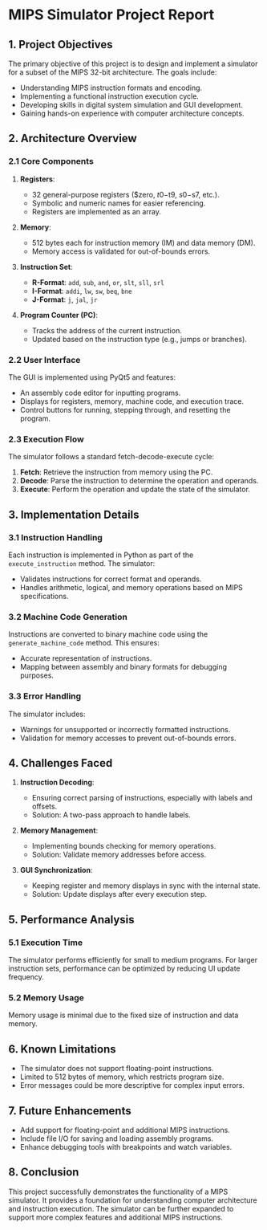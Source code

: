 # MIPS Simulator Project Report

## 1. Project Objectives
The primary objective of this project is to design and implement a simulator for a subset of the MIPS 32-bit architecture. The goals include:
- Understanding MIPS instruction formats and encoding.
- Implementing a functional instruction execution cycle.
- Developing skills in digital system simulation and GUI development.
- Gaining hands-on experience with computer architecture concepts.

## 2. Architecture Overview
### 2.1 Core Components
1. **Registers**:
   - 32 general-purpose registers ($zero, $t0-$t9, $s0-$s7, etc.).
   - Symbolic and numeric names for easier referencing.
   - Registers are implemented as an array.

2. **Memory**:
   - 512 bytes each for instruction memory (IM) and data memory (DM).
   - Memory access is validated for out-of-bounds errors.

3. **Instruction Set**:
   - **R-Format**: `add`, `sub`, `and`, `or`, `slt`, `sll`, `srl`
   - **I-Format**: `addi`, `lw`, `sw`, `beq`, `bne`
   - **J-Format**: `j`, `jal`, `jr`

4. **Program Counter (PC)**:
   - Tracks the address of the current instruction.
   - Updated based on the instruction type (e.g., jumps or branches).

### 2.2 User Interface
The GUI is implemented using PyQt5 and features:
- An assembly code editor for inputting programs.
- Displays for registers, memory, machine code, and execution trace.
- Control buttons for running, stepping through, and resetting the program.

### 2.3 Execution Flow
The simulator follows a standard fetch-decode-execute cycle:
1. **Fetch**: Retrieve the instruction from memory using the PC.
2. **Decode**: Parse the instruction to determine the operation and operands.
3. **Execute**: Perform the operation and update the state of the simulator.

## 3. Implementation Details
### 3.1 Instruction Handling
Each instruction is implemented in Python as part of the `execute_instruction` method. The simulator:
- Validates instructions for correct format and operands.
- Handles arithmetic, logical, and memory operations based on MIPS specifications.

### 3.2 Machine Code Generation
Instructions are converted to binary machine code using the `generate_machine_code` method. This ensures:
- Accurate representation of instructions.
- Mapping between assembly and binary formats for debugging purposes.

### 3.3 Error Handling
The simulator includes:
- Warnings for unsupported or incorrectly formatted instructions.
- Validation for memory accesses to prevent out-of-bounds errors.

## 4. Challenges Faced
1. **Instruction Decoding**:
   - Ensuring correct parsing of instructions, especially with labels and offsets.
   - Solution: A two-pass approach to handle labels.

2. **Memory Management**:
   - Implementing bounds checking for memory operations.
   - Solution: Validate memory addresses before access.

3. **GUI Synchronization**:
   - Keeping register and memory displays in sync with the internal state.
   - Solution: Update displays after every execution step.

## 5. Performance Analysis
### 5.1 Execution Time
The simulator performs efficiently for small to medium programs. For larger instruction sets, performance can be optimized by reducing UI update frequency.

### 5.2 Memory Usage
Memory usage is minimal due to the fixed size of instruction and data memory.

## 6. Known Limitations
- The simulator does not support floating-point instructions.
- Limited to 512 bytes of memory, which restricts program size.
- Error messages could be more descriptive for complex input errors.

## 7. Future Enhancements
- Add support for floating-point and additional MIPS instructions.
- Include file I/O for saving and loading assembly programs.
- Enhance debugging tools with breakpoints and watch variables.

## 8. Conclusion
This project successfully demonstrates the functionality of a MIPS simulator. It provides a foundation for understanding computer architecture and instruction execution. The simulator can be further expanded to support more complex features and additional MIPS instructions.

